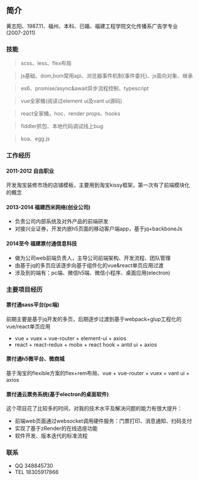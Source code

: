 ## 简介

黄志阳、1987.11、福州、本科、已婚、福建工程学院文化传播系广告学专业(2007-2011)


### 技能

> scss、less、flex布局

> js基础、dom,bom常用api、浏览器事件机制(事件委托)、js面向对象、继承 

> es6、promise/async&await异步流程控制、typescript 

> vue全家桶(阅读过element ui及vant ui源码) 

> react全家桶，hoc、render props、hooks 

> fiddler抓包、本地代码调试线上bug 

> koa、egg.js 

### 工作经历

#### 2011-2012  自由职业
开发淘宝装修市场的店铺模板，主要用到淘宝kissy框架，第一次有了前端模块化的概念

#### 2013-2014  福建西米网络(创业公司)
- 负责公司内部系统及对外产品的前端研发 
- 对接兴业证券，开发内嵌h5页面的移动客户端app，基于jq+backboneJs 

#### 2014至今   福建票付通信息科技
- 做为公司web前端负责人，主导公司前端架构、开发流程、团队管理 
- 由基于jq的多页应该逐步向基于组件化的vue&react单页应用过渡 
- 涉及到的端有：pc端、微信h5端、微信小程序、桌面应用(electron) 


### 主要项目经历

#### 票付通sass平台(pc端) 

前期主要是基于jq开发的多页，后期逐步过渡到基于webpack+glup工程化的vue/react单页应用 
-  vue + vuex + vue-router + element-ui + axios 
- react + react-redux + mobx + react hook + antd ui + axios 



#### 票付通h5微平台、微商城 

基于淘宝的flexible方案的flex+rem布局、vue + vue-router + vuex + vant ui + axios 

#### 票付通云票务系统(基于electron的桌面软件) 


这个项目花了比较多的时间，对我的技术水平及解决问题的能力有很大提升：
- 前端web页面通过websocket调用硬件服务：门票打印、消息通知、扫码支付 
- 实现了基于zRender的在线选座功能 
- 软件开发、版本迭代的标准流程 


### 联系
- QQ  348845730
- TEL 18305917866



